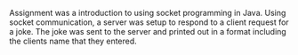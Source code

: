 Assignment was a introduction to using socket programming in Java.
Using socket communication, a server was setup to respond to a client request for a joke.
The joke was sent to the server and printed out in a format including the clients name that they entered.
